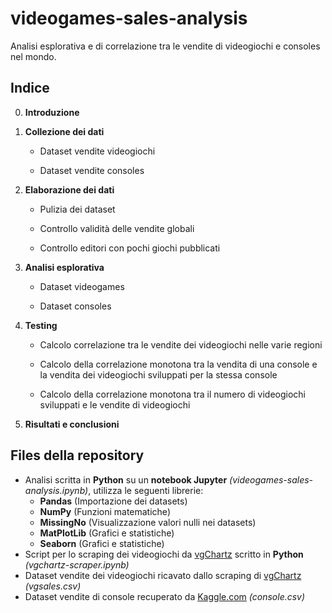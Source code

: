 # videogames-sales-analysis
Analisi esplorativa e di correlazione tra le vendite di videogiochi e consoles nel mondo.

## Indice
0. **Introduzione**

1. **Collezione dei dati**

    - Dataset vendite videogiochi

    - Dataset vendite consoles

2. **Elaborazione dei dati**

    - Pulizia dei dataset

    - Controllo validità delle vendite globali

    - Controllo editori con pochi giochi pubblicati

3. **Analisi esplorativa**
    
    - Dataset videogames
    
    - Dataset consoles

4. **Testing**
    - Calcolo correlazione tra le vendite dei videogiochi nelle varie regioni

    - Calcolo della correlazione monotona tra la vendita di una console e la vendita dei videogiochi sviluppati per la stessa console

    - Calcolo della correlazione monotona tra il numero di videogiochi sviluppati e le vendite di videogiochi
    
5. **Risultati e conclusioni**

## Files della repository
- Analisi scritta in **Python** su un **notebook Jupyter** *(videogames-sales-analysis.ipynb)*, utilizza le seguenti librerie:
  - **Pandas** (Importazione dei datasets)
  - **NumPy** (Funzioni matematiche)
  - **MissingNo** (Visualizzazione valori nulli nei datasets)
  - **MatPlotLib** (Grafici e statistiche)
  - **Seaborn** (Grafici e statistiche)
- Script per lo scraping dei videogiochi da [vgChartz](https://www.vgchartz.com/gamedb/) scritto in **Python** *(vgchartz-scraper.ipynb)*
- Dataset vendite dei videogiochi ricavato dallo scraping di [vgChartz](https://www.vgchartz.com/gamedb/) *(vgsales.csv)*
- Dataset vendite di console recuperato da [Kaggle.com](https://www.kaggle.com/datasets/jaimepazlopes/game-console-manufactor-and-sales) *(console.csv)*
